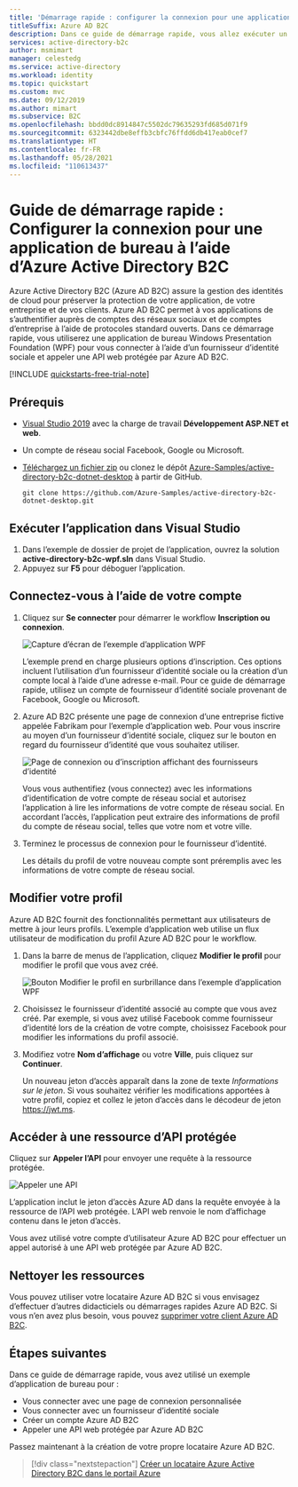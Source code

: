```yaml
---
title: 'Démarrage rapide : configurer la connexion pour une application de bureau'
titleSuffix: Azure AD B2C
description: Dans ce guide de démarrage rapide, vous allez exécuter un exemple d’application Desktop WPF qui utilise Azure Active Directory B2C pour la connexion aux comptes.
services: active-directory-b2c
author: msmimart
manager: celestedg
ms.service: active-directory
ms.workload: identity
ms.topic: quickstart
ms.custom: mvc
ms.date: 09/12/2019
ms.author: mimart
ms.subservice: B2C
ms.openlocfilehash: bbdd0dc8914847c5502dc79635293fd685d071f9
ms.sourcegitcommit: 6323442dbe8effb3cbfc76ffdd6db417eab0cef7
ms.translationtype: HT
ms.contentlocale: fr-FR
ms.lasthandoff: 05/28/2021
ms.locfileid: "110613437"
---
```

# <a name="quickstart-set-up-sign-in-for-a-desktop-app-using-azure-active-directory-b2c"></a>Guide de démarrage rapide : Configurer la connexion pour une application de bureau à l’aide d’Azure Active Directory B2C

Azure Active Directory B2C (Azure AD B2C) assure la gestion des identités de cloud pour préserver la protection de votre application, de votre entreprise et de vos clients. Azure AD B2C permet à vos applications de s’authentifier auprès de comptes des réseaux sociaux et de comptes d’entreprise à l’aide de protocoles standard ouverts. Dans ce démarrage rapide, vous utiliserez une application de bureau Windows Presentation Foundation (WPF) pour vous connecter à l’aide d’un fournisseur d’identité sociale et appeler une API web protégée par Azure AD B2C.

[!INCLUDE [quickstarts-free-trial-note](../../includes/quickstarts-free-trial-note.md)]

## <a name="prerequisites"></a>Prérequis

- [Visual Studio 2019](https://www.visualstudio.com/downloads/) avec la charge de travail **Développement ASP.NET et web**.
- Un compte de réseau social Facebook, Google ou Microsoft.
- [Téléchargez un fichier zip](https://github.com/Azure-Samples/active-directory-b2c-dotnet-desktop/archive/msalv3.zip) ou clonez le dépôt [Azure-Samples/active-directory-b2c-dotnet-desktop](https://github.com/Azure-Samples/active-directory-b2c-dotnet-desktop) à partir de GitHub.

    ```
    git clone https://github.com/Azure-Samples/active-directory-b2c-dotnet-desktop.git
    ```

## <a name="run-the-application-in-visual-studio"></a>Exécuter l’application dans Visual Studio

1. Dans l’exemple de dossier de projet de l’application, ouvrez la solution **active-directory-b2c-wpf.sln** dans Visual Studio.
2. Appuyez sur **F5** pour déboguer l’application.

## <a name="sign-in-using-your-account"></a>Connectez-vous à l’aide de votre compte

1. Cliquez sur **Se connecter** pour démarrer le workflow **Inscription ou connexion**.

    ![Capture d’écran de l’exemple d’application WPF](./media/quickstart-native-app-desktop/wpf-sample-application.png)

    L’exemple prend en charge plusieurs options d’inscription. Ces options incluent l’utilisation d’un fournisseur d’identité sociale ou la création d’un compte local à l’aide d’une adresse e-mail. Pour ce guide de démarrage rapide, utilisez un compte de fournisseur d’identité sociale provenant de Facebook, Google ou Microsoft.


2. Azure AD B2C présente une page de connexion d’une entreprise fictive appelée Fabrikam pour l’exemple d’application web. Pour vous inscrire au moyen d’un fournisseur d’identité sociale, cliquez sur le bouton en regard du fournisseur d’identité que vous souhaitez utiliser.

    ![Page de connexion ou d’inscription affichant des fournisseurs d’identité](./media/quickstart-native-app-desktop/sign-in-or-sign-up-wpf.png)

    Vous vous authentifiez (vous connectez) avec les informations d’identification de votre compte de réseau social et autorisez l’application à lire les informations de votre compte de réseau social. En accordant l’accès, l’application peut extraire des informations de profil du compte de réseau social, telles que votre nom et votre ville.

2. Terminez le processus de connexion pour le fournisseur d’identité.

    Les détails du profil de votre nouveau compte sont préremplis avec les informations de votre compte de réseau social.

## <a name="edit-your-profile"></a>Modifier votre profil

Azure AD B2C fournit des fonctionnalités permettant aux utilisateurs de mettre à jour leurs profils. L’exemple d’application web utilise un flux utilisateur de modification du profil Azure AD B2C pour le workflow.

1. Dans la barre de menus de l’application, cliquez **Modifier le profil** pour modifier le profil que vous avez créé.

    ![Bouton Modifier le profil en surbrillance dans l’exemple d’application WPF](./media/quickstart-native-app-desktop/edit-profile-wpf.png)

2. Choisissez le fournisseur d’identité associé au compte que vous avez créé. Par exemple, si vous avez utilisé Facebook comme fournisseur d’identité lors de la création de votre compte, choisissez Facebook pour modifier les informations du profil associé.

3. Modifiez votre **Nom d’affichage** ou votre **Ville**, puis cliquez sur **Continuer**.

    Un nouveau jeton d’accès apparaît dans la zone de texte *Informations sur le jeton*. Si vous souhaitez vérifier les modifications apportées à votre profil, copiez et collez le jeton d’accès dans le décodeur de jeton https://jwt.ms.

## <a name="access-a-protected-api-resource"></a>Accéder à une ressource d’API protégée

Cliquez sur **Appeler l’API** pour envoyer une requête à la ressource protégée.

![Appeler une API](./media/quickstart-native-app-desktop/call-api-wpf.png)

L’application inclut le jeton d’accès Azure AD dans la requête envoyée à la ressource de l’API web protégée. L’API web renvoie le nom d’affichage contenu dans le jeton d’accès.

Vous avez utilisé votre compte d’utilisateur Azure AD B2C pour effectuer un appel autorisé à une API web protégée par Azure AD B2C.

## <a name="clean-up-resources"></a>Nettoyer les ressources

Vous pouvez utiliser votre locataire Azure AD B2C si vous envisagez d’effectuer d’autres didacticiels ou démarrages rapides Azure AD B2C. Si vous n’en avez plus besoin, vous pouvez [supprimer votre client Azure AD B2C](faq.yml#how-do-i-delete-my-azure-ad-b2c-tenant-).

## <a name="next-steps"></a>Étapes suivantes

Dans ce guide de démarrage rapide, vous avez utilisé un exemple d’application de bureau pour :

* Vous connecter avec une page de connexion personnalisée
* Vous connecter avec un fournisseur d’identité sociale
* Créer un compte Azure AD B2C
* Appeler une API web protégée par Azure AD B2C

Passez maintenant à la création de votre propre locataire Azure AD B2C.

> [!div class="nextstepaction"]
> [Créer un locataire Azure Active Directory B2C dans le portail Azure](tutorial-create-tenant.md)
